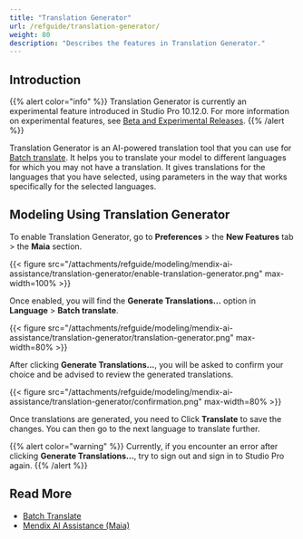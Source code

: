 ```yaml
---
title: "Translation Generator"
url: /refguide/translation-generator/
weight: 80
description: "Describes the features in Translation Generator."
---
```


## Introduction 

{{% alert color="info" %}}
Translation Generator is currently an experimental feature introduced in Studio Pro 10.12.0. For more information on experimental features, see [Beta and Experimental Releases](/releasenotes/beta-features/).
{{% /alert %}}

Translation Generator is an AI-powered translation tool that you can use for [Batch translate](/refguide/batch-translate/). It helps you to translate your model to different languages for which you may not have a translation. It gives translations for the languages that you have selected, using parameters in the way that works specifically for the selected languages.

## Modeling Using Translation Generator

To enable Translation Generator, go to **Preferences** > the **New Features** tab > the **Maia** section.

{{< figure src="/attachments/refguide/modeling/mendix-ai-assistance/translation-generator/enable-translation-generator.png" max-width=100% >}}

Once enabled, you will find the **Generate Translations...** option in **Language** > **Batch translate**. 

{{< figure src="/attachments/refguide/modeling/mendix-ai-assistance/translation-generator/translation-generator.png" max-width=80% >}}

After clicking **Generate Translations...**, you will be asked to confirm your choice and be advised to review the generated translations.

{{< figure src="/attachments/refguide/modeling/mendix-ai-assistance/translation-generator/confirmation.png" max-width=80% >}}

Once translations are generated, you need to Click **Translate** to save the changes. You can then go to the next language to translate further.

{{% alert color="warning" %}}
Currently, if you encounter an error after clicking **Generate Translations...**, try to sign out and sign in to Studio Pro again.
{{% /alert %}}

## Read More

* [Batch Translate](/refguide/batch-translate/)
* [Mendix AI Assistance (Maia)](/refguide/mendix-ai-assistance/)
